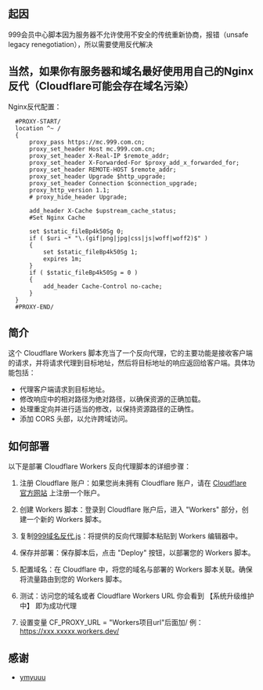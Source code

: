 ## 起因

  999会员中心脚本因为服务器不允许使用不安全的传统重新协商，报错（unsafe legacy renegotiation），所以需要使用反代解决
  
## 当然，如果你有服务器和域名最好使用用自己的Nginx反代（Cloudflare可能会存在域名污染）
  
  Nginx反代配置：
  
  ```
    #PROXY-START/
    location ^~ /
    {
        proxy_pass https://mc.999.com.cn;
        proxy_set_header Host mc.999.com.cn;
        proxy_set_header X-Real-IP $remote_addr;
        proxy_set_header X-Forwarded-For $proxy_add_x_forwarded_for;
        proxy_set_header REMOTE-HOST $remote_addr;
        proxy_set_header Upgrade $http_upgrade;
        proxy_set_header Connection $connection_upgrade;
        proxy_http_version 1.1;
        # proxy_hide_header Upgrade;
    
        add_header X-Cache $upstream_cache_status;
        #Set Nginx Cache
    
        set $static_fileBp4k50Sg 0;
        if ( $uri ~* "\.(gif|png|jpg|css|js|woff|woff2)$" )
        {
            set $static_fileBp4k50Sg 1;
            expires 1m;
        }
        if ( $static_fileBp4k50Sg = 0 )
        {
            add_header Cache-Control no-cache;
        }
    }
    #PROXY-END/
  ```

## 简介

这个 Cloudflare Workers 脚本充当了一个反向代理，它的主要功能是接收客户端的请求，并将请求代理到目标地址，然后将目标地址的响应返回给客户端。具体功能包括：

- 代理客户端请求到目标地址。
- 修改响应中的相对路径为绝对路径，以确保资源的正确加载。
- 处理重定向并进行适当的修改，以保持资源路径的正确性。
- 添加 CORS 头部，以允许跨域访问。

## 如何部署

以下是部署 Cloudflare Workers 反向代理脚本的详细步骤：

1. 注册 Cloudflare 账户：如果您尚未拥有 Cloudflare 账户，请在 [Cloudflare 官方网站](https://www.cloudflare.com/) 上注册一个账户。

2. 创建 Workers 脚本：登录到 Cloudflare 账户后，进入 "Workers" 部分，创建一个新的 Workers 脚本。

3. 复制[999域名反代.js](https://github.com/CHERWING/CHERWIN_SCRIPTS/raw/main/Cloudflare%20Workers%20Proxy/999%E5%9F%9F%E5%90%8D%E5%8F%8D%E4%BB%A3.js)：将提供的反向代理脚本粘贴到 Workers 编辑器中。

4. 保存并部署：保存脚本后，点击 "Deploy" 按钮，以部署您的 Workers 脚本。

5. 配置域名：在 Cloudflare 中，将您的域名与部署的 Workers 脚本关联。确保将流量路由到您的 Workers 脚本。

6. 测试：访问您的域名或者 Cloudflare Workers URL 你会看到 【系统升级维护中】 即为成功代理
   
7. 设置变量 CF_PROXY_URL = "Workers项目url"后面加/ 例：https://xxx.xxxxx.workers.dev/

## 感谢

- [ymyuuu](https://github.com/ymyuuu/Cloudflare-Workers-Proxy)
